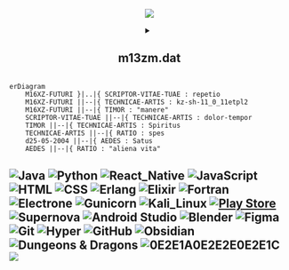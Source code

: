 <p align="center">
  <a href="https://github.com/Chikkago">
    <img src="https://readme-typing-svg.demolab.com/?lines=Programming%20is%20my%20hobby;But%20at%20heart%20I'm%20a%20Sorcerer&font=Ubuntu&center=true&width=440&height=60&color=30AC45FF&vCenter=true&pause=1000&size=22" /></a>
</p>

<details> 
  <summary align="center"><h2>m13zm.dat</h2></summary>

  <p>
    <a href="https://github.com/Chikkago">
      <img alt="Donni's streak" src="https://github-profile-summary-cards.vercel.app/api/cards/profile-details?username=Chikkago&theme=github_dark"/>
    </a>
  </p>
  <p>
    <a href="https://github.com/Chikkago">
      <img alt="Donni's commits" src="http://github-profile-summary-cards.vercel.app/api/cards/productive-time?username=Chikkago&theme=github_dark"/>
      <img alt="Donni's top languages by Repo" src="http://github-profile-summary-cards.vercel.app/api/cards/repos-per-language?username=Chikkago&theme=github_dark"/>
    </a>
  </p>  
  <p>
  </p>
</details>




```mermaid
erDiagram
    M16XZ-FUTURI }|..|{ SCRIPTOR-VITAE-TUAE : repetio
    M16XZ-FUTURI ||--|{ TECHNICAE-ARTIS : kz-sh-11_0_11etpl2
    M16XZ-FUTURI ||--|{ TIMOR : "manere"
    SCRIPTOR-VITAE-TUAE ||--|{ TECHNICAE-ARTIS : dolor-tempor
    TIMOR ||--|{ TECHNICAE-ARTIS : Spiritus
    TECHNICAE-ARTIS ||--|{ RATIO : spes
    d25-05-2004 ||--|{ AEDES : Satus
    AEDES ||--|{ RATIO : "aliena vita"
```
![Java](https://img.shields.io/badge/-Java-black?style=for-the-badge&logo=CoffeeScript&logoColor=orange)
![Python](https://img.shields.io/badge/Python-black?style=for-the-badge&logo=Python&logoColor=blue)
![React_Native](https://img.shields.io/badge/React_Native-black?style=for-the-badge&logo=React)
![JavaScript](https://img.shields.io/badge/JavaScript-black?style=for-the-badge&logo=JavaScript)
![HTML](https://img.shields.io/badge/Html-black?style=for-the-badge&logo=HTML5)
![CSS](https://img.shields.io/badge/Css-black?style=for-the-badge&logo=CSS3&logoColor=blue)
![Erlang](https://img.shields.io/badge/Erlang-black?style=for-the-badge&logo=Erlang&logoColor=A90533)
![Elixir](https://img.shields.io/badge/Elixir-black?style=for-the-badge&logo=Elixir&logoColor=4B275F)
![Fortran](https://img.shields.io/badge/Fortran-black?style=for-the-badge&logo=Fortran&logoColor=734F96)
![Electrone](https://img.shields.io/badge/Electron-black?style=for-the-badge&logo=Electron&logoColor=47848F)
![Gunicorn](https://img.shields.io/badge/Gunicorn-black?style=for-the-badge&logo=Gunicorn)
![Kali_Linux](https://img.shields.io/badge/Kali_Linux-black?style=for-the-badge&logo=KaliLinux&logoColor=white&logoWidth=12)
[![Play Store](https://img.shields.io/badge/PlayStore-black?style=for-the-badge&labelColor=black&logo=android)](https://play.google.com/)
![Supernova](https://img.shields.io/badge/Supernova-black?style=for-the-badge&logo=saturn&logoColor=white)
![Android Studio](https://img.shields.io/badge/Android_Studio-black?style=for-the-badge&logo=androidstudio)
![Blender](https://img.shields.io/badge/Blender-black?style=for-the-badge&logo=blender)
![Figma](https://img.shields.io/badge/Figma-black?style=for-the-badge&logo=figma)
![Git](https://img.shields.io/badge/Git-black?style=for-the-badge&logo=git)
![Hyper](https://img.shields.io/badge/Hyper-black?style=for-the-badge&logo=Hyper)
![GitHub](https://img.shields.io/badge/GitHub-black?style=for-the-badge&logo=github)
![Obsidian](https://img.shields.io/badge/Obsidian-black?style=for-the-badge&logo=Obsidian&logoColor=483699)
![Dungeons & Dragons](https://img.shields.io/badge/Dungeons_&_Dragons-black?style=for-the-badge&logo=dungeonsanddragons&logoColor=red)
![0E2E1A0E2E2E0E2E1C](https://img.shields.io/badge/0E2E1A0E2E2E0E2E1C-black?style=for-the-badge&logo=Pastebin&logoColor=white)
<img src="https://profile-counter.glitch.me/Chikkago/count.svg" />
---


